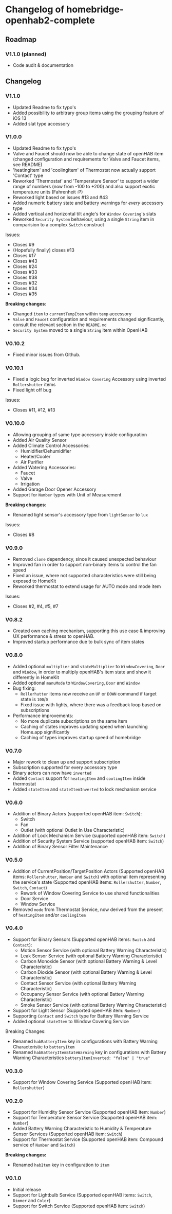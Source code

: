 # Changelog of homebridge-openhab2-complete
## Roadmap
### V1.1.0 (planned)
* Code audit & documentation

## Changelog

### V1.1.0
* Updated Readme to fix typo's
* Added possibility to arbitrary group items using the grouping feature of iOS 13
* Added slat type accessory

### V1.0.0
* Updated Readme to fix typo's
* Valve and Faucet should now be able to change state of openHAB item (changed configuration and requirements for Valve and Faucet items, see README)
* 'heatingItem' and 'coolingItem' of Thermostat now actually support 'Contact' type
* Reworked 'Thermostat' and 'Temperature Sensor' to support a wider range of numbers (now from -100 to +200) and also support exotic temperature units (Fahrenheit :P)
* Reworked light based on issues #13 and #43
* Added numeric battery state and battery warnings for _every_ accessory type
* Added vertical and horizontal tilt angle's for `Window Covering`'s slats
* Reworked `Security System` behaviour, using a single `String` item in comparision to a complex `Switch` construct

Issues:
* Closes #9
* (Hopefully finally) closes #13
* Closes #17
* Closes #43
* Closes #24
* Closes #33
* Closes #38
* Closes #32
* Closes #34
* Closes #35

**Breaking changes**:
* Changed `item` to `currentTempItem` within `temp` accessory
* `Valve` and `Faucet` configuration and requirements changed significantly, consult the relevant section in the `README.md`
* `Security System` moved to a single `String` item within OpenHAB

### V0.10.2
* Fixed minor issues from Github.

### V0.10.1
* Fixed a logic bug for inverted `Window Covering` Accessory using inverted `Rollershutter` items
* Fixed light off bug

Issues:
* Closes #11, #12, #13

### V0.10.0
* Allowing grouping of same type accessory inside configuration
* Added Air Quality Sensor
* Added Climate Control Accessories:
  * Humidifier/Dehumidifier
  * Heater/Cooler
  * Air Purifier
* Added Watering Accessories:
  * Faucet
  * Valve
  * Irrigation
* Added Garage Door Opener Accessory
* Support for `Number` types with Unit of Measurement
  
**Breaking changes**:
* Renamed light sensor's accessory type from `lightSensor` to `lux`

Issues:
* Closes #8

### V0.9.0
* Removed `clone` dependency, since it caused unexpected behaviour
* Improved fan in order to support non-binary items to control the fan speed
* Fixed an issue, where not supported characteristics were still being exposed to HomeKit
* Reworked thermostat to extend usage for AUTO mode and mode item

Issues:
* Closes #2, #4, #5, #7

### V0.8.2
* Created own caching mechanism, supporting this use case & improving UX performance & stress to openHAB.
* Improved startup performance due to bulk sync of item states

### V0.8.0
* Added optional `multiplier` and `stateMultiplier` to `WindowCovering`, `Door` and `Window`, in order to multiply openHAB's item state and show it differently in HomeKit
* Added optional `manuMode` to `WindowCovering`, `Door` and `Window`
* Bug fixing:
  * `Rollerhutter` items now receive an `UP` or `DOWN` command if target state is `100`/`0`
  * Fixed issue with lights, where there was a feedback loop based on subscriptions
* Performance improvements:
  * No more duplicate subscriptions on the same item
  * Caching of states improves updating speed when launching Home.app significantly
  * Caching of types improves startup speed of homebridge

### V0.7.0
* Major rework to clean up and support subscription
* Subscription supported for every accessory type
* Binary actors can now have `inverted`
* Added `Contact` support for `heatingItem` and `coolingItem` inside thermostat
* Added `stateItem` and `stateItemInverted` to lock mechanism service

### V0.6.0
* Addition of Binary Actors (supported openHAB item: `Switch`):
  * Switch
  * Fan
  * Outlet (with optional Outlet In Use Characteristic)
* Addition of Lock Mechanism Service (supported openHAB item: `Switch`)
* Addition of Security System Service (supported openHAB item: `Switch`)
* Addition of Binary Sensor Filter Maintenance

### V0.5.0
* Addition of CurrentPosition/TargetPosition Actors (Supported openHAB items: `Rollershutter`, `Number` and `Switch`) with optional item representing the service's state (Supported openHAB items: `Rollershutter`, `Number`, `Switch`, `Contact`)
  * Rework of Window Covering Service to use shared functionalities
  * Door Service
  * Window Service
* Removed `mode` from Thermostat Service, now derived from the present of `heatingItem` and/or `coolingItem`

### V0.4.0
* Support for Binary Sensors (Supported openHAB items: `Switch` and `Contact`):
  * Motion Sensor Service (with optional Battery Warning Characteristic)
  * Leak Sensor Service (with optional Battery Warning Characteristic)
  * Carbon Monoxide Sensor (with optional Battery Warning & Level Characteristic)
  * Carbon Dioxide Sensor (with optional Battery Warning & Level Characteristic)
  * Contact Sensor Service (with optional Battery Warning Characteristic)
  * Occupancy Sensor Service (with optional Battery Warning Characteristic)
  * Smoke Sensor Service (with optional Battery Warning Characteristic)
* Support for Light Sensor (Supported openHAB item: `Number`)
* Supporting `Contact` and `Switch` type for Battery Warning Service
* Added optional `stateItem` to Window Covering Service

Breaking Changes:
* Renamed `habBatteryItem` key in configurations with Battery Warning Characteristic to `batteryItem`
* Renamed `habBatteryItemStateWarning` key in configurations with Battery Warning Characteristics `batteryItemInverted: "false" | "true"`

### V0.3.0
* Support for Window Covering Service (Supported openHAB item: `Rollershutter`)

### V0.2.0
* Support for Humidity Sensor Service (Supported openHAB item: `Number`)
* Support for Temperature Sensor Service (Supported openHAB item: `Number`)
* Added Battery Warning Characteristic to Humidity & Temperature Sensor Services (Supported openHAB item: `Switch`)
* Support for Thermostat Service (Supported openHAB item: Compound service of `Number` and `Switch`)

**Breaking changes:**
* Renamed `habItem` key in configuration to `item`

### V0.1.0
* Initial release
* Support for Lightbulb Service (Supported openHAB items: `Switch`, `Dimmer` and `Color`)
* Support for Switch Service (Supported openHAB item: `Switch`)